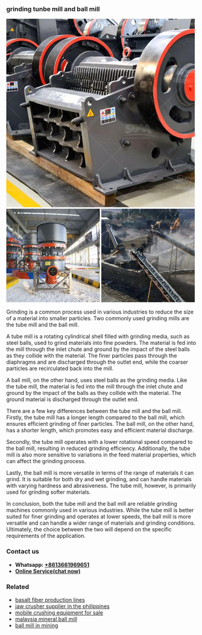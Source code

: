 <h3>grinding tunbe mill and ball mill</h3><img src='1708589585.jpg' alt=''><p>Grinding is a common process used in various industries to reduce the size of a material into smaller particles. Two commonly used grinding mills are the tube mill and the ball mill. </p><p>A tube mill is a rotating cylindrical shell filled with grinding media, such as steel balls, used to grind materials into fine powders. The material is fed into the mill through the inlet chute and ground by the impact of the steel balls as they collide with the material. The finer particles pass through the diaphragms and are discharged through the outlet end, while the coarser particles are recirculated back into the mill.</p><p>A ball mill, on the other hand, uses steel balls as the grinding media. Like the tube mill, the material is fed into the mill through the inlet chute and ground by the impact of the balls as they collide with the material. The ground material is discharged through the outlet end.</p><p>There are a few key differences between the tube mill and the ball mill. Firstly, the tube mill has a longer length compared to the ball mill, which ensures efficient grinding of finer particles. The ball mill, on the other hand, has a shorter length, which promotes easy and efficient material discharge.</p><p>Secondly, the tube mill operates with a lower rotational speed compared to the ball mill, resulting in reduced grinding efficiency. Additionally, the tube mill is also more sensitive to variations in the feed material properties, which can affect the grinding process.</p><p>Lastly, the ball mill is more versatile in terms of the range of materials it can grind. It is suitable for both dry and wet grinding, and can handle materials with varying hardness and abrasiveness. The tube mill, however, is primarily used for grinding softer materials.</p><p>In conclusion, both the tube mill and the ball mill are reliable grinding machines commonly used in various industries. While the tube mill is better suited for finer grinding and operates at lower speeds, the ball mill is more versatile and can handle a wider range of materials and grinding conditions. Ultimately, the choice between the two will depend on the specific requirements of the application.</p><h3>Contact us</h3><ul><li><strong>Whatsapp:&nbsp;<a href="https://wa.me/8613661969651">+8613661969651</a></strong></li><li><a href="https://swt.shibang-china.com/?git&amp;zhl&amp;grinding tunbe mill and ball mill"><strong>Online Service(chat now)</strong></a></li></ul><h3>Related</h3><ul><li><a href='basalt fiber production lines.md'>basalt fiber production lines</a></li><li><a href='jaw crusher supplier in the philippines.md'>jaw crusher supplier in the philippines</a></li><li><a href='mobile crushing equipment for sale.md'>mobile crushing equipment for sale</a></li><li><a href='malaysia mineral ball mill.md'>malaysia mineral ball mill</a></li><li><a href='ball mill in mining.md'>ball mill in mining</a></li></ul>